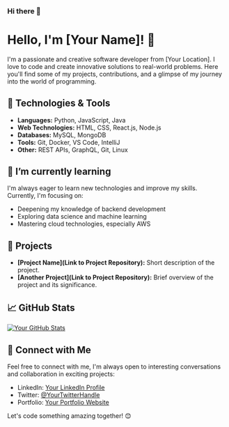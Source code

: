 ### Hi there 👋
# Hello, I'm [Your Name]! 👋

I'm a passionate and creative software developer from [Your Location]. I love to code and create innovative solutions to real-world problems. Here you'll find some of my projects, contributions, and a glimpse of my journey into the world of programming.

## 🔧 Technologies & Tools

- **Languages:** Python, JavaScript, Java
- **Web Technologies:** HTML, CSS, React.js, Node.js
- **Databases:** MySQL, MongoDB
- **Tools:** Git, Docker, VS Code, IntelliJ
- **Other:** REST APIs, GraphQL, Git, Linux

## 🌱 I’m currently learning

I'm always eager to learn new technologies and improve my skills. Currently, I'm focusing on:

- Deepening my knowledge of backend development
- Exploring data science and machine learning
- Mastering cloud technologies, especially AWS

## 🚀 Projects

- **[Project Name](Link to Project Repository):** Short description of the project.
- **[Another Project](Link to Project Repository):** Brief overview of the project and its significance.

## 📈 GitHub Stats

[![Your GitHub Stats](https://github-readme-stats.vercel.app/api?username=yourusername&show_icons=true&count_private=true)](https://github.com/yourusername)

## 🤝 Connect with Me

Feel free to connect with me, I'm always open to interesting conversations and collaboration in exciting projects:

- LinkedIn: [Your LinkedIn Profile](https://www.linkedin.com/in/yourusername/)
- Twitter: [@YourTwitterHandle](https://twitter.com/yourusername)
- Portfolio: [Your Portfolio Website](https://www.yourwebsite.com)

Let's code something amazing together! 😊


<!--
**kenankd/kenankd** is a ✨ _special_ ✨ repository because its `README.md` (this file) appears on your GitHub profile.

Here are some ideas to get you started:

- 🔭 I’m currently working on ...
- 🌱 I’m currently learning ...
- 👯 I’m looking to collaborate on ...
- 🤔 I’m looking for help with ...
- 💬 Ask me about ...
- 📫 How to reach me: ...
- 😄 Pronouns: ...
- ⚡ Fun fact: ...
-->
